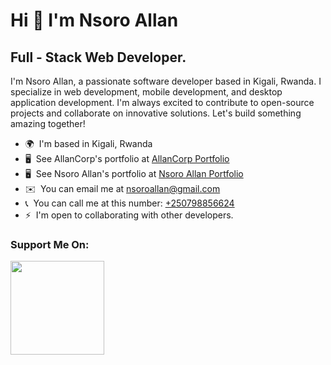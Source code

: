 Hi 👋 I'm Nsoro Allan 
==========================

Full - Stack Web Developer.
-----------------------------

I'm Nsoro Allan, a passionate software developer based in Kigali, Rwanda. I specialize in web development, mobile development, and desktop application development. I'm always excited to contribute to open-source projects and collaborate on innovative solutions. Let's build something amazing together!

* 🌍  I'm based in Kigali, Rwanda
* 🖥️  See AllanCorp's portfolio at [AllanCorp Portfolio](http://allancorp.netlify.app)
* 🖥️  See Nsoro Allan's portfolio at [Nsoro Allan Portfolio](http://nsoroallan.netlify.app)
* ✉️  You can email me at [nsoroallan@gmail.com](mailto:nsoroallan@gmail.com)
* 📞  You can call me at this number: [+250798856624](tel:250798856624)
* ⚡  I'm open to collaborating with other developers.

### Support Me On:
<a href="https://www.ko-fi.com/allancorp"><img src="https://storage.ko-fi.com/cdn/kofi2.png?v=3" width="150"/></a>
